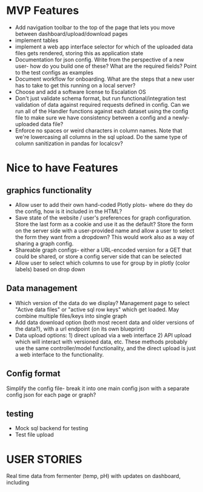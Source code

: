 # MVP Features

- Add navigation toolbar to the top of the page that lets you move between dashboard/upload/download pages
- implement tables
- implement a web app interface selector for which of the uploaded data files gets rendered, storing this as application state
- Documentation for json config. Write from the perspective of a new user- how do you build one of these? What are the required fields? Point to the test configs as examples
- Document workflow for onboarding. What are the steps that a new user has to take to get this running on a local server?
- Choose and add a software license to Escalation OS
- Don't just validate schema format, but run functional/integration test validation of data against required requests defined in config. Can we run all of the Handler functions against each dataset using the config file to make sure we have consistency between a config and a newly-uploaded data file?
- Enforce no spaces or weird characters in column names. Note that we're lowercasing all columns in the sql upload. Do the same type of column sanitization in pandas for localcsv?


# Nice to have Features

## graphics functionality

- Allow user to add their own hand-coded Plotly plots- where do they do the config, how is it included in the HTML?
- Save state of the website / user's preferences for graph configuration. Store the last form as a cookie and use it as the default? Store the form on the server side with a user-provided name and allow a user to select the form they want from a dropdown? This would work also as a way of sharing a graph config.
- Shareable graph configs- either a URL-encoded version for a GET that could be shared, or store a config server side that can be selected
- Allow user to select which columns to use for group by in plotly (color labels) based on drop down

## Data management

- Which version of the data do we display? Management page to select "Active data files" or "active sql row keys" which get loaded. May combine multiple files/keys into single graph
- Add data download option (both most recent data and older versions of the data?), with a url endpoint (on its own blueprint)
- Data upload options: 1) direct upload via a web interface 2) API upload which will interact with versioned data, etc. These methods probably use the same controller/model functionality, and the direct upload is just a web interface to the functionality.


## Config format

Simplify the config file- break it into one main config json with a separate config json for each page or graph?

## testing

- Mock sql backend for testing
- Test file upload

# USER STORIES

Real time data from fermenter (temp, pH) with updates on dashboard, including



